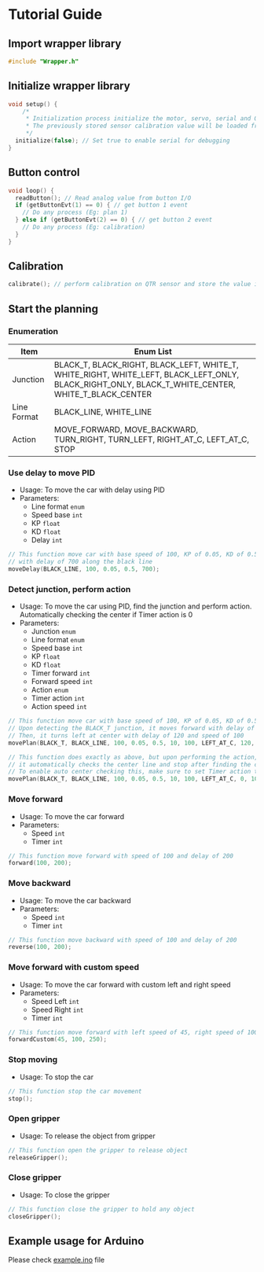 # Tutorial Guide

## Import wrapper library

```c++
#include "Wrapper.h"
```

## Initialize wrapper library

```c++
void setup() {
    /*
     * Initialization process initialize the motor, servo, serial and QTR sensor
     * The previously stored sensor calibration value will be loaded from EEPROM
     */
  initialize(false); // Set true to enable serial for debugging
}
```

## Button control

```c++
void loop() {
  readButton(); // Read analog value from button I/O
  if (getButtonEvt(1) == 0) { // get button 1 event
    // Do any process (Eg: plan 1)
  } else if (getButtonEvt(2) == 0) { // get button 2 event
    // Do any process (Eg: calibration)
  }
}
```

## Calibration

```c++
calibrate(); // perform calibration on QTR sensor and store the value in EEPROM
```

## Start the planning

### Enumeration

| Item        | Enum List                                                                                                                                         |
|-------------|---------------------------------------------------------------------------------------------------------------------------------------------------|
| Junction    | BLACK_T, BLACK_RIGHT, BLACK_LEFT, WHITE_T, WHITE_RIGHT, WHITE_LEFT, BLACK_LEFT_ONLY, BLACK_RIGHT_ONLY, BLACK_T_WHITE_CENTER, WHITE_T_BLACK_CENTER |
| Line Format | BLACK_LINE, WHITE_LINE                                                                                                                            |
| Action      | MOVE_FORWARD, MOVE_BACKWARD, TURN_RIGHT, TURN_LEFT, RIGHT_AT_C, LEFT_AT_C, STOP                                                                   |

### Use delay to move PID

- Usage: To move the car with delay using PID
- Parameters:
    - Line format `enum`
    - Speed base `int`
    - KP `float`
    - KD `float`
    - Delay `int`

```c++
// This function move car with base speed of 100, KP of 0.05, KD of 0.5 
// with delay of 700 along the black line
moveDelay(BLACK_LINE, 100, 0.05, 0.5, 700);
```

### Detect junction, perform action

- Usage: To move the car using PID, find the junction and perform action. Automatically checking the center if Timer
  action is 0
- Parameters:
    - Junction `enum`
    - Line format `enum`
    - Speed base `int`
    - KP `float`
    - KD `float`
    - Timer forward `int`
    - Forward speed `int`
    - Action `enum`
    - Timer action `int`
    - Action speed `int`

```c++
// This function move car with base speed of 100, KP of 0.05, KD of 0.5 along the black line
// Upon detecting the BLACK_T junction, it moves forward with delay of 10 and speed of 100
// Then, it turns left at center with delay of 120 and speed of 100
movePlan(BLACK_T, BLACK_LINE, 100, 0.05, 0.5, 10, 100, LEFT_AT_C, 120, 100);

// This function does exactly as above, but upon performing the action, 
// it automatically checks the center line and stop after finding the center line
// To enable auto center checking this, make sure to set Timer action to 0
movePlan(BLACK_T, BLACK_LINE, 100, 0.05, 0.5, 10, 100, LEFT_AT_C, 0, 100);
```

### Move forward

- Usage: To move the car forward
- Parameters:
    - Speed `int`
    - Timer `int`

```c++
// This function move forward with speed of 100 and delay of 200
forward(100, 200);
```

### Move backward

- Usage: To move the car backward
- Parameters:
    - Speed `int`
    - Timer `int`

```c++
// This function move backward with speed of 100 and delay of 200
reverse(100, 200);
```

### Move forward with custom speed

- Usage: To move the car forward with custom left and right speed
- Parameters:
    - Speed Left `int`
    - Speed Right `int`
    - Timer `int`

```c++
// This function move forward with left speed of 45, right speed of 100 and delay of 250
forwardCustom(45, 100, 250);
```

### Stop moving

- Usage: To stop the car

```c++
// This function stop the car movement
stop();
```

### Open gripper

- Usage: To release the object from gripper

```c++
// This function open the gripper to release object
releaseGripper();
```

### Close gripper

- Usage: To close the gripper

```c++
// This function close the gripper to hold any object
closeGripper();
```

## Example usage for Arduino

Please check [example.ino](example.ino) file 